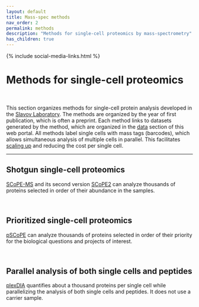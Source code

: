 ```yaml
---
layout: default
title: Mass-spec methods
nav_order: 2
permalink: methods
description: "Methods for single-cell proteomics by mass-spectrometry"
has_children: true
---
```

{% include social-media-links.html %}

# Methods for single-cell proteomics

&nbsp;

This section organizes methods for single-cell protein analysis developed in the [Slavov Laboratory](https://slavovlab.net). The methods are organized by the year of first publication, which is often a preprint. Each method links to datasets generated by the method, which are organized in the [data](data) section of this web portal. All methods label single cells with mass tags (barcodes), which allows simultaneous analysis of multiple cells in parallel. This facilitates [scaling up](https://www.sciencedirect.com/science/article/pii/S1535947621001511?via%3Dihub) and reducing the cost per single cell.    

------------

## Shotgun single-cell proteomics
[SCoPE-MS](SCoPE-MS) and its second version [SCoPE2](SCoPE2) can analyze thousands of proteins selected in order of their abundance in the samples.

&nbsp;

## Prioritized single-cell proteomics
[pSCoPE](pSCoPE) can analyze thousands of proteins selected in order of their priority for the biological questions and projects of interest.


&nbsp;


## Parallel analysis of both single cells and peptides
[plexDIA](plexDIA) quantifies about a thousand proteins per single cell while parallelizing the analysis of both single cells and peptides. It does not use a carrier sample.
